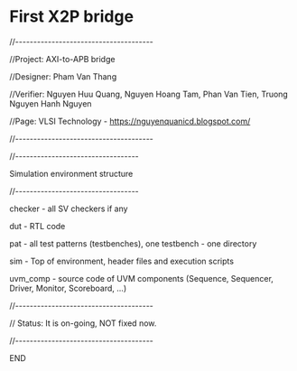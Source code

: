 # First X2P bridge
//--------------------------------------

//Project: AXI-to-APB bridge

//Designer:  Pham Van Thang

//Verifier:  Nguyen Huu Quang, Nguyen Hoang Tam, Phan Van Tien, Truong Nguyen Hanh Nguyen

//Page:    VLSI Technology - https://nguyenquanicd.blogspot.com/

//--------------------------------------

//----------------------------------

Simulation environment structure

//----------------------------------

checker - all SV checkers if any

dut - RTL code

pat - all test patterns (testbenches), one testbench - one directory

sim - Top of environment, header files and execution scripts

uvm_comp - source code of UVM components (Sequence, Sequencer, Driver, Monitor, Scoreboard, ...)

//--------------------------------------

// Status: It is on-going, NOT fixed now.

//--------------------------------------

END
  

